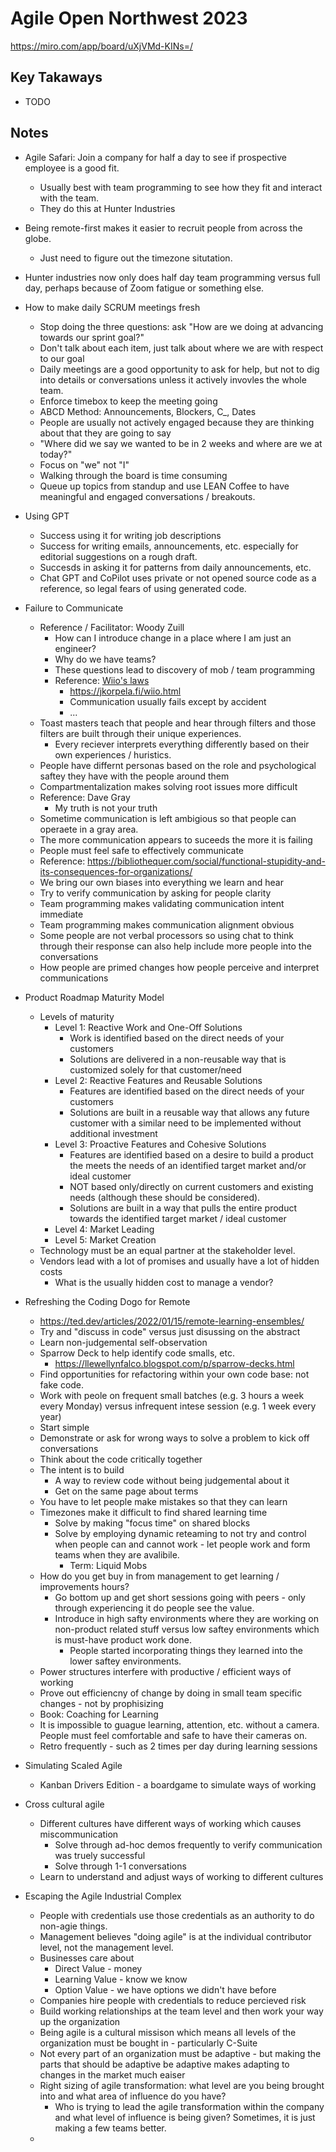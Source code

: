 # Agile Open Northwest 2023

<https://miro.com/app/board/uXjVMd-KINs=/>

## Key Takaways

- TODO

## Notes

- Agile Safari: Join a company for half a day to see if prospective employee is a good fit.
  - Usually best with team programming to see how they fit and interact with the team.
  - They do this at Hunter Industries
- Being remote-first makes it easier to recruit people from across the globe.
  - Just need to figure out the timezone situtation.
- Hunter industries now only does half day team programming versus full day, perhaps because of Zoom fatigue or something else.
- How to make daily SCRUM meetings fresh
  - Stop doing the three questions: ask "How are we doing at advancing towards our sprint goal?"
  - Don't talk about each item, just talk about where we are with respect to our goal
  - Daily meetings are a good opportunity to ask for help, but not to dig into details or conversations unless it actively invovles the whole team.
  - Enforce timebox to keep the meeting going
  - ABCD Method: Announcements, Blockers, C\_, Dates
  - People are usually not actively engaged because they are thinking about that they are going to say
  - "Where did we say we wanted to be in 2 weeks and where are we at today?"
  - Focus on "we" not "I"
  - Walking through the board is time consuming
  - Queue up topics from standup and use LEAN Coffee to have meaningful and engaged conversations / breakouts.
- Using GPT

  - Success using it for writing job descriptions
  - Success for writing emails, announcements, etc. especially for editorial suggestions on a rough draft.
  - Succesds in asking it for patterns from daily announcements, etc.
  - Chat GPT and CoPilot uses private or not opened source code as a reference, so legal fears of using generated code.

- Failure to Communicate

  - Reference / Facilitator: Woody Zuill
    - How can I introduce change in a place where I am just an engineer?
    - Why do we have teams?
    - These questions lead to discovery of mob / team programming
    - Reference: [Wiio's laws](https://en.wikipedia.org/wiki/Wiio%27s_laws)
      - <https://jkorpela.fi/wiio.html>
      - Communication usually fails except by accident
      - ...
  - Toast masters teach that people and hear through filters and those filters are built through their unique experiences.
    - Every reciever interprets everything differently based on their own experiences / huristics.
  - People have differnt personas based on the role and psychological saftey they have with the people around them
  - Compartmentalization makes solving root issues more difficult
  - Reference: Dave Gray
    - My truth is not your truth
  - Sometime communication is left ambigious so that people can operaete in a gray area.
  - The more communication appears to suceeds the more it is failing
  - People must feel safe to effectively communicate
  - Reference: <https://bibliothequer.com/social/functional-stupidity-and-its-consequences-for-organizations/>
  - We bring our own biases into everything we learn and hear
  - Try to verify communication by asking for people clarity
  - Team programming makes validating communication intent immediate
  - Team programming makes communication alignment obvious
  - Some people are not verbal processors so using chat to think through their response can also help include more people into the conversations
  - How people are primed changes how people perceive and interpret communications

- Product Roadmap Maturity Model

  - Levels of maturity
    - Level 1: Reactive Work and One-Off Solutions
      - Work is identified based on the direct needs of your customers
      - Solutions are delivered in a non-reusable way that is customized solely for that customer/need
    - Level 2: Reactive Features and Reusable Solutions
      - Features are identified based on the direct needs of your customers
      - Solutions are built in a reusable way that allows any future customer with a similar need to be implemented without additional investment
    - Level 3: Proactive Features and Cohesive Solutions
      - Features are identified based on a desire to build a product the meets the needs of an identified target market and/or ideal customer
      - NOT based only/directly on current customers and existing needs (although these should be considered).
      - Solutions are built in a way that pulls the entire product towards the identified target market / ideal customer
    - Level 4: Market Leading
    - Level 5: Market Creation
  - Technology must be an equal partner at the stakeholder level.
  - Vendors lead with a lot of promises and usually have a lot of hidden costs
    - What is the usually hidden cost to manage a vendor?

- Refreshing the Coding Dogo for Remote

  - <https://ted.dev/articles/2022/01/15/remote-learning-ensembles/>
  - Try and "discuss in code" versus just disussing on the abstract
  - Learn non-judgemental self-observation
  - Sparrow Deck to help identify code smalls, etc.
    - <https://llewellynfalco.blogspot.com/p/sparrow-decks.html>
  - Find opportunities for refactoring within your own code base: not fake code.
  - Work with peole on frequent small batches (e.g. 3 hours a week every Monday) versus infrequent intese session (e.g. 1 week every year)
  - Start simple
  - Demonstrate or ask for wrong ways to solve a problem to kick off conversations
  - Think about the code critically together
  - The intent is to build
    - A way to review code without being judgemental about it
    - Get on the same page about terms
  - You have to let people make mistakes so that they can learn
  - Timezones make it difficult to find shared learning time
    - Solve by making "focus time" on shared blocks
    - Solve by employing dynamic reteaming to not try and control when people can and cannot work - let people work and form teams when they are avalibile.
      - Term: Liquid Mobs
  - How do you get buy in from management to get learning / improvements hours?
    - Go bottom up and get short sessions going with peers - only through experiencing it do people see the value.
    - Introduce in high safty environments where they are working on non-product related stuff versus low saftey environments which is must-have product work done.
      - People started incorporating things they learned into the lower saftey environments.
  - Power structures interfere with productive / efficient ways of working
  - Prove out efficiencny of change by doing in small team specific changes - not by prophisizing
  - Book: Coaching for Learning
  - It is impossible to guague learning, attention, etc. without a camera. People must feel comfortable and safe to have their cameras on.
  - Retro frequently - such as 2 times per day during learning sessions

- Simulating Scaled Agile

  - Kanban Drivers Edition - a boardgame to simulate ways of working

- Cross cultural agile

  - Different cultures have different ways of working which causes miscommunication
    - Solve through ad-hoc demos frequently to verify communication was truely successful
    - Solve through 1-1 conversations
  - Learn to understand and adjust ways of working to different cultures

- Escaping the Agile Industrial Complex
  - People with credentials use those credentials as an authority to do non-agie things.
  - Management believes "doing agile" is at the individual contributor level, not the management level.
  - Businesses care about
    - Direct Value - money
    - Learning Value - know we know
    - Option Value - we have options we didn't have before
  - Companies hire people with credentials to reduce percieved risk
  - Build working relationships at the team level and then work your way up the organization
  - Being agile is a cultural missison which means all levels of the organization must be bought in - particularly C-Suite
  - Not every part of an organization must be adaptive - but making the parts that should be adaptive be adaptive makes adapting to changes in the market much eaiser
  - Right sizing of agile transformation: what level are you being brought into and what area of influence do you have?
    - Who is trying to lead the agile transformation within the company and what level of influence is being given? Sometimes, it is just making a few teams better.
  -
